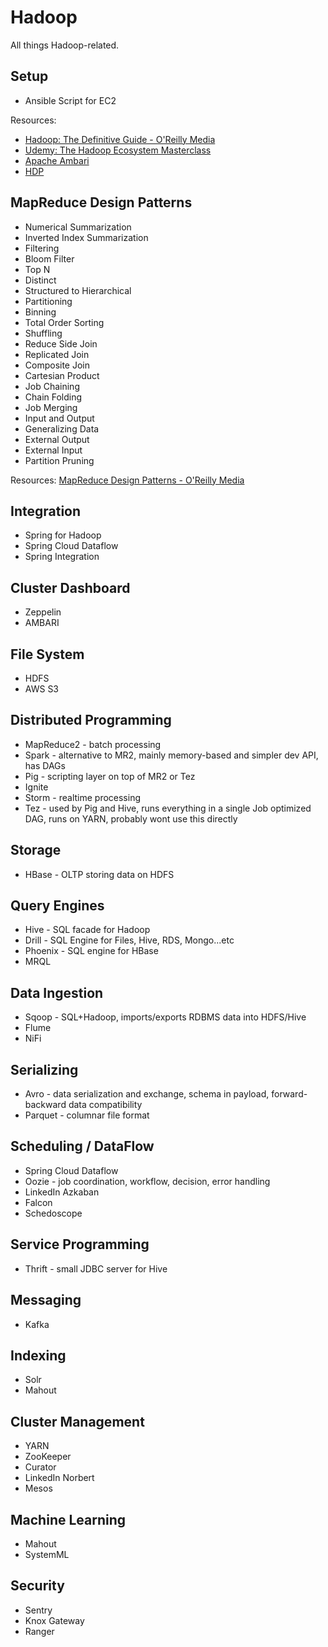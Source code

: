 # Hadoop
All things Hadoop-related.

## Setup
- Ansible Script for EC2

Resources: 
- [Hadoop: The Definitive Guide - O'Reilly Media](http://shop.oreilly.com/product/0636920033448.do)
- [Udemy: The Hadoop Ecosystem Masterclass](https://www.udemy.com/learn-big-data-the-hadoop-ecosystem-masterclass/)
- [Apache Ambari](https://cwiki.apache.org/confluence/display/AMBARI/Quick+Start+Guide)
- [HDP](https://hortonworks.com/products/data-center/hdp/)

## MapReduce Design Patterns
- Numerical Summarization
- Inverted Index Summarization
- Filtering
- Bloom Filter
- Top N
- Distinct
- Structured to Hierarchical
- Partitioning
- Binning
- Total Order Sorting
- Shuffling
- Reduce Side Join
- Replicated Join
- Composite Join
- Cartesian Product
- Job Chaining
- Chain Folding
- Job Merging
- Input and Output
- Generalizing Data
- External Output
- External Input
- Partition Pruning


Resources: [MapReduce Design Patterns - O'Reilly Media](http://shop.oreilly.com/product/0636920025122.do)

## Integration
- Spring for Hadoop
- Spring Cloud Dataflow
- Spring Integration

## Cluster Dashboard
- Zeppelin
- AMBARI

## File System
- HDFS
- AWS S3

## Distributed Programming
- MapReduce2 - batch processing
- Spark - alternative to MR2, mainly memory-based and simpler dev API, has DAGs
- Pig - scripting layer on top of MR2 or Tez
- Ignite
- Storm - realtime processing
- Tez - used by Pig and Hive, runs everything in a single Job optimized DAG, runs on YARN, probably wont use this directly

## Storage
- HBase - OLTP storing data on HDFS

## Query Engines
- Hive - SQL facade for Hadoop
- Drill - SQL Engine for Files, Hive, RDS, Mongo...etc
- Phoenix - SQL engine for HBase
- MRQL

## Data Ingestion
- Sqoop - SQL+Hadoop, imports/exports RDBMS data into HDFS/Hive
- Flume
- NiFi

## Serializing
- Avro - data serialization and exchange, schema in payload, forward-backward data compatibility
- Parquet - columnar file format

## Scheduling / DataFlow
- Spring Cloud Dataflow
- Oozie - job coordination, workflow, decision, error handling
- LinkedIn Azkaban
- Falcon
- Schedoscope

## Service Programming
- Thrift - small JDBC server for Hive

## Messaging
- Kafka

## Indexing
- Solr
- Mahout

## Cluster Management
- YARN
- ZooKeeper
- Curator
- LinkedIn Norbert
- Mesos

## Machine Learning
- Mahout
- SystemML

## Security
- Sentry
- Knox Gateway
- Ranger


